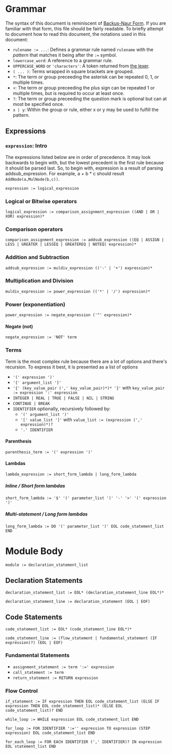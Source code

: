 # Grammar

The syntax of this document is reminiscent of [Backus-Naur Form](http://en.wikipedia.org/wiki/Backus%E2%80%93Naur_Form). If you are familiar with that form, this file should be fairly readable. To briefly attempt to document how to read this document, the notations used in this document:

* `rulename := ...`: Defines a grammar rule named `rulename` with the _pattern_ that matches it being after the `:=` symbol.
* `lowercase_word`: A reference to a grammar rule.
* `UPPERCASE_WORD` or `'characters'`: A token returned from [the lexer](./lexical-syntax.md).
* `( ... )`: Terms wrapped in square brackets are grouped.
* `*`: The term or group preceeding the asterisk can be repeated 0, 1, or multiple times.
* `+`: The term or group preceeding the plus sign can be repeated 1 or multiple times, but is required to occur at least once.
* `?`: The term or group preceeding the question mark is optional but can at most be specified once.
* `x | y`: Within the group or rule, either x or y may be used to fulfill the pattern.

## Expressions

### `expression`: Intro

The expressions listed below are in order of precedence. It may look backwards to begin with, but the lowest precedent is the first rule because it should be parsed last. So, to begin with, expression is a result of parsing addsub_expression. For example, a + b * c should result `AddNode(a,MulNode(b,c))`.

`expression := logical_expression`

### Logical or Bitwise operators

`logical_expression := comparison_assignment_expression ((AND | OR | XOR) expression)*`

### Comparison operators

`comparison_assignment_expression := addsub_expression ((EQ | ASSIGN | LESS | GREATER | LESSEQ | GREATEREQ | NOTEQ) expression)*`

### Addition and Subtraction

`addsub_expression := muldiv_expression (('-' | '+') expression)*`

### Multiplication and Division

`muldiv_expression := power_expression (('*' | '/') expression)*`

### Power (exponentiation)

`power_expression := negate_expression ('^' expression)*`

#### Negate (not)
`negate_expression := 'NOT' term`

### Terms

Term is the most complex rule because there are a lot of options and there's recursion. To express it best, it is presented as a list of options

* `'(' expression ')'`
* `'[' argument_list ']'`
* `'{' (key_value_pair (',' key_value_pair)*)* '}'` with `key_value_pair := expression ':' expression`
* `INTEGER | REAL | TRUE | FALSE | NIL | STRING`
* `CONTINUE | BREAK`
* `IDENTIFIER` optionally, recursively followed by:
  * `'(' argument_list ')'`
  * `'[' value_list ']'` with `value_list := (expression (',' expression)*)?`
  * `'.' IDENTIFIER`

#### Parenthesis
`parenthesis_term := '(' expression ')'`

#### Lambdas
`lambda_expression := short_form_lambda | long_form_lambda`

##### Inline / Short form lambdas
`short_form_lambda := '$' '(' parameter_list ')' '-' '>' '(' expression ')'`

##### Multi-statement / Long form lambdas
`long_form_lambda := DO '(' parameter_list ')' EOL code_statement_list END`

# Module Body

`module := declaration_statement_list`

## Declaration Statements

`declaration_statement_list := EOL* (declaration_statement_line EOL*)*`

`declaration_statement_line := declaration_statement (EOL | EOF)`

## Code Statements

`code_statement_list := EOL* (code_statement_line EOL*)*`

`code_statement_line := (flow_statement | fundamental_statement (IF expression)?) (EOL | EOF)`

### Fundamental Statements

* `assignment_statement := term ':=' expression`
* `call_statement := term`
* `return_statement := RETURN expression`

### Flow Control

`if_statement := IF expression THEN EOL code_statement_list (ELSE IF expression THEN EOL code_statement_list)* (ELSE EOL code_statement_list)? END`

`while_loop := WHILE expression EOL code_statement_list END`

`for_loop := FOR IDENTIFIER ':='' expression TO expression (STEP expression) EOL code_statement_list END`

`for_each_loop := FOR EACH IDENTIFIER (',' IDENTIFIER)? IN expression EOL statement_list END`